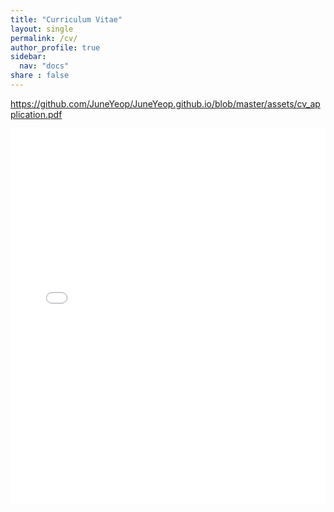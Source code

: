 ```yaml
---
title: "Curriculum Vitae"
layout: single
permalink: /cv/
author_profile: true
sidebar:
  nav: "docs"
share : false
---
```


<https://github.com/JuneYeop/JuneYeop.github.io/blob/master/assets/cv_application.pdf>

<iframe src="/assets/cv_application.pdf" style="width:100%; height:600px;" frameborder="0"></iframe>
